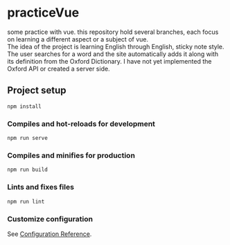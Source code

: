 # practiceVue

some practice with vue.
this repository hold several branches, each focus on learning a different aspect or a subject of vue.  
The idea of the project is learning English through English, sticky note style.
The user searches for a word and the site automatically adds it along with its definition from the Oxford Dictionary.
I have not yet implemented the Oxford API or created a server side.

## Project setup
```
npm install
```

### Compiles and hot-reloads for development
```
npm run serve
```

### Compiles and minifies for production
```
npm run build
```

### Lints and fixes files
```
npm run lint
```

### Customize configuration
See [Configuration Reference](https://cli.vuejs.org/config/).
